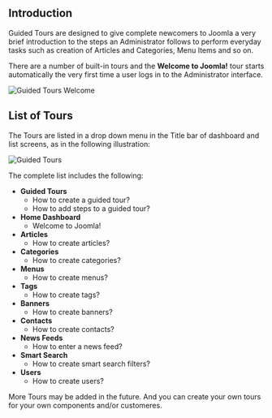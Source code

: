 <!-- Filename: jdocmanual?manual=user&heading=help&filename=guided-tours.md / Display title: Guided Tours -->

## Introduction

Guided Tours are designed to give complete newcomers to Joomla a very brief
introduction to the steps an Administrator follows to perform everyday tasks
such as creation of Articles and Categories, Menu Items and so on.

There are a number of built-in tours and the **Welcome to Joomla!** tour starts
automatically the very first time a user logs in to the Administrator
interface.

![Guided Tours Welcome](../../../en/images/help/guided-tours-welcome.png)

## List of Tours

The Tours are listed in a drop down menu in the Title bar of dashboard and
list screens, as in the following illustration:

![Guided Tours](../../../en/images/help/guided-tours.png)

The complete list includes the following:

* **Guided Tours**
    * How to create a guided tour?
    * How to add steps to a guided tour?
* **Home Dashboard**
    * Welcome to Joomla!
* **Articles**
    * How to create articles?
* **Categories**
    * How to create categories?
* **Menus**
    * How to create menus?
* **Tags**
    * How to create tags?
* **Banners**
    * How to create banners?
* **Contacts**
    * How to create contacts?
* **News Feeds**
    * How to enter a news feed?
* **Smart Search**
    * How to create smart search filters?
* **Users**
    * How to create users?

More Tours may be added in the future. And you can create your own tours for
your own components and/or customeres.